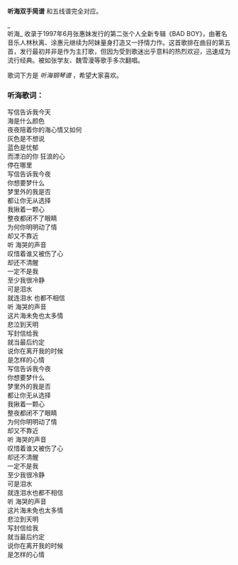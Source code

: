 

**听海双手简谱** 和五线谱完全对应。

_  
听海_ 收录于1997年6月张惠妹发行的第二张个人全新专辑《BAD
BOY》，由著名音乐人林秋离、涂惠元继续为阿妹量身打造又一抒情力作。这首歌排在曲目的第五首，发行最初并非是作为主打歌，但因为受到歌迷出乎意料的热烈欢迎，迅速成为流行经典。被如张学友、魏雪漫等歌手多次翻唱。

  
歌词下方是 _听海钢琴谱_ ，希望大家喜欢。

### 听海歌词：

写信告诉我今天  
海是什么颜色  
夜夜陪着你的海心情又如何  
灰色是不想说  
蓝色是忧郁  
而漂泊的你 狂浪的心  
停在哪里  
写信告诉我今夜  
你想要梦什么  
梦里外的我是否  
都让你无从选择  
我揪着一颗心  
整夜都闭不了眼睛  
为何你明明动了情  
却又不靠近  
听 海哭的声音  
叹惜着谁又被伤了心  
却还不清醒  
一定不是我  
至少我很冷静  
可是泪水  
就连泪水 也都不相信  
听 海哭的声音  
这片海未免也太多情  
悲泣到天明  
写封信给我  
就当最后约定  
说你在离开我的时候  
是怎样的心情  
写信告诉我今夜  
你想要梦什么  
梦里外的我是否  
都让你无从选择  
我揪着一颗心  
整夜都闭不了眼睛  
为何你明明动了情  
却又不靠近  
听 海哭的声音  
叹惜着谁又被伤了心  
却还不清醒  
一定不是我  
至少我很冷静  
可是泪水  
就连泪水也都不相信  
听 海哭的声音  
这片海未免也太多情  
悲泣到天明  
写封信给我  
就当最后约定  
说你在离开我的时候  
是怎样的心情

